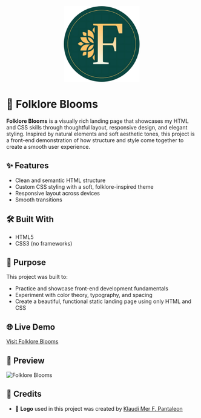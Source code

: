 <div align="center">
  <img src="img/logo.png" alt="Folklore Blooms Logo" width="200">
</div>

# 🌸 Folklore Blooms

**Folklore Blooms** is a visually rich landing page that showcases my HTML and CSS skills through thoughtful layout, responsive design, and elegant styling. Inspired by natural elements and soft aesthetic tones, this project is a front-end demonstration of how structure and style come together to create a smooth user experience.

## ✨ Features

- Clean and semantic HTML structure
- Custom CSS styling with a soft, folklore-inspired theme
- Responsive layout across devices
- Smooth transitions

## 🛠️ Built With

- HTML5
- CSS3 (no frameworks)

## 📌 Purpose

This project was built to:

- Practice and showcase front-end development fundamentals
- Experiment with color theory, typography, and spacing
- Create a beautiful, functional static landing page using only HTML and CSS

## 🌐 Live Demo

[Visit Folklore Blooms](https://folklore-blooms.vercel.app/)

## 📸 Preview

![Folklore Blooms](screenshot/1.png)

## 🎨 Credits

- 🌸 **Logo** used in this project was created by [Klaudi Mer F. Pantaleon](https://github.com/klaudimer)
